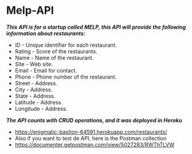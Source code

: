 # Melp-API

_**This API is for a startup called MELP, this API will provide the following information about restaurants:**_

  * ID - Unique identifier for each restaurant.
  * Rating - Score of the restaurants.
  * Name - Name of the restaurant.
  * Site - Web site.
  * Email - Email for contact.
  * Phone - Phone number of the restaurant.
  * Street - Address.
  * City - Address.
  * State - Address.
  * Latitude - Address.
  * Longitude - Address.
  
_**The API counts with CRUD operations, and it was deployed in Heroku**_

  * https://enigmatic-bastion-64591.herokuapp.com/restaurants/
  * Also if you want to test de API, here is the Postman collection
  * https://documenter.getpostman.com/view/5027283/RWThTLVW
 

